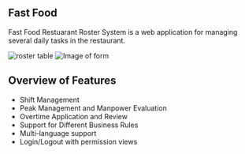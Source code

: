 ## Fast Food
Fast Food Restuarant Roster System is a web application for managing several daily tasks in the restaurant.

![roster table](https://user-images.githubusercontent.com/13146030/34290638-83723e68-e733-11e7-9ad7-5c3f7a1a7d63.png)
![Image of form](https://user-images.githubusercontent.com/13146030/34153185-21f9cfd2-e4ec-11e7-8919-dca795cfcd4e.png)

## Overview of Features
- Shift Management
- Peak Management and Manpower Evaluation
- Overtime Application and Review
- Support for Different Business Rules
- Multi-language support
- Login/Logout with permission views
